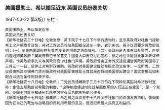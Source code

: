 ### 美国援助土、希以插足近东  英国议员纷表关切

1947-03-22
第3版()
专栏：

    美国援助土、希以插足近东
    英国议员纷表关切
    【新华社延安三十日电】伦敦消息：英下院于十七日下午举行质询时，显示英政府对杜鲁门援助希土之声明发言谨慎，并对工党议员论及美国插足近东一事，表示关切。若于议员要求英政府说明：（一）英美两国政府在杜鲁门发表声明前之协商情形。（二）美政府是否事先以杜鲁门，声明内容通知英政府？英政府有否参加意见？国务大臣麦克尼尔答称：彼之地位未能就此事发表详细声明，惟英政府事先未与美政府商讨杜鲁门声明。英政府曾由正常外交途径通告美政府英国将于三月三十一日，后停止对希财政援助。英政府对美国建议援助希腊之政治条件，一无所悉。工党议员奥斯汶与锡弗门质问英政府对美国军事援助土耳其是否将向美国提出建议？盖实事援助如未配合以适当条件则将获不幸。
    【新华社延安十八日电】伦敦讯：工党议员汤姆斯于三月十四日在下院辩论英国对希贷款时宣称：拿钱去帮助目前希腊的制度，“这种制度使战时打过希腊伪军的人们还正在受苦”，是一个悲剧，英国不可能不知道宪兵队中包容有闻名的希特勒合作者。
    【新华社延安十七日电】雅典讯：希左翼之自由党于十八日关于杜鲁门的讲演发表声明，强调美国为它自己的政治与战略目的而利用希腊的意见，是违犯希腊人民真正利益的。
